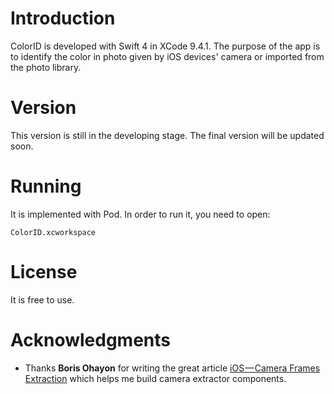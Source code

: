 # Introduction
ColorID is developed with Swift 4 in XCode 9.4.1. The purpose of the app is to identify the color in photo given by iOS devices' camera or imported from the photo library.
# Version
This version is still in the developing stage. 
The final version will be updated soon.
# Running
It is implemented with Pod. In order to run it, you need to open:
```
ColorID.xcworkspace
```
# License
It is free to use.

# Acknowledgments
* Thanks **Boris Ohayon** for writing the great article [iOS — Camera Frames Extraction](https://medium.com/ios-os-x-development/ios-camera-frames-extraction-d2c0f80ed05a) which helps me build camera extractor components. 
